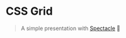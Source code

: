 # CSS Grid

> A simple presentation with [Spectacle](https://github.com/FormidableLabs/spectacle#getting-started) 💞 
